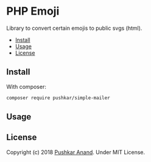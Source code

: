 # PHP Emoji

Library to convert certain emojis to public svgs (html).

- [Install](#install)
- [Usage](#usage)
- [License](#license)

## Install

With composer:
```bash
composer require pushkar/simple-mailer
```

## Usage

## License

Copyright (c) 2018 [Pushkar Anand](https://pushkaranand.me/). Under MIT License.
